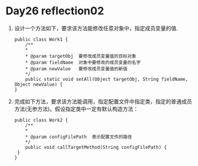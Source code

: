 # Day26 reflection02

1. 设计一个方法如下，要求该方法能修改任意对象中，指定成员变量的值.
    ```
    public class Work1 {
        /**
        *
        * @param targetObj  要修改成员变量值的目标对象
        * @param fieldName  对象中要修改的成员变量的名字
        * @param newValue   要修改成员变量值的新值
        */
        public static void setAll(Object targetObj, String fieldName, Object newValue) {
    }
    ```
  
2.  完成如下方法，要求该方法能调用，指定配置文件中指定类，指定的普通成员方法(无参方法)。假设指定类中一定有默认构造方法：
    ```
    public class Work2 {
        /**
        *      
        * @param configFilePath  表示配置文件的路径
        */
        public void callTargetMethod(String configFilePath) {
     }  
    }
    ```